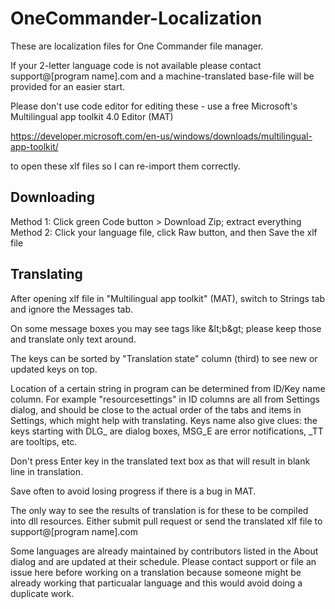 # OneCommander-Localization
These are localization files for One Commander file manager.

If your 2-letter language code is not available please contact support@[program name].com and a machine-translated base-file will be provided for an easier start.

Please don't use code editor for editing these - use a free Microsoft's Multilingual app toolkit 4.0 Editor (MAT)

https://developer.microsoft.com/en-us/windows/downloads/multilingual-app-toolkit/

to open these xlf files so I can re-import them correctly.

## Downloading
Method 1: Click green Code button > Download Zip; extract everything
Method 2: Click your language file, click Raw button, and then Save the xlf file 

## Translating
After opening xlf file in "Multilingual app toolkit" (MAT), switch to Strings tab and ignore the Messages tab.

On some message boxes you may see tags like &lt‎;b&gt‎; please keep those and translate only text around.

The keys can be sorted by "Translation state" column (third) to see new or updated keys on top.

Location of a certain string in program can be determined from ID/Key name column. For example "resourcesettings" in ID columns are all from Settings dialog, and should be close to the actual order of the tabs and items in Settings, which might help with translating. Keys name also give clues: the keys starting with DLG_ are dialog boxes, MSG_E are error notifications, _TT are tooltips, etc.

Don't press Enter key in the translated text box as that will result in blank line in translation.

Save often to avoid losing progress if there is a bug in MAT.

The only way to see the results of translation is for these to be compiled into dll resources. Either submit pull request or send the translated xlf file to support@[program name].com

Some languages are already maintained by contributors listed in the About dialog and are updated at their schedule. Please contact support or file an issue here before working on a translation because someone might be already working that particualar language and this would avoid doing a duplicate work. 
